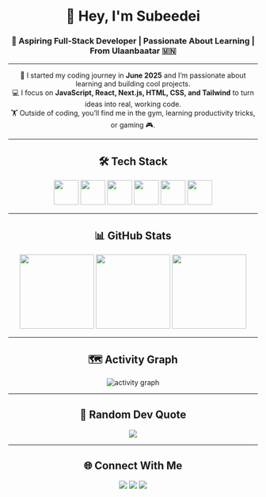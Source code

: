 <!-- Profile Header -->
<h1 align="center">👋 Hey, I'm Subeedei</h1>
<h3 align="center">
  🚀 Aspiring Full-Stack Developer | Passionate About Learning | From Ulaanbaatar 🇲🇳
</h3>

---

<p align="center">
🌱 I started my coding journey in <b>June 2025</b> and I’m passionate about learning and building cool projects.<br>
💻 I focus on <b>JavaScript, React, Next.js, HTML, CSS, and Tailwind</b> to turn ideas into real, working code.<br>
🏋️ Outside of coding, you’ll find me in the gym, learning productivity tricks, or gaming 🎮.
</p>

---

<h2 align="center">🛠 Tech Stack</h2>

<div align="center">
  <img src="https://skillicons.dev/icons?i=javascript" height="50" />
  <img src="https://skillicons.dev/icons?i=react" height="50" />
  <img src="https://skillicons.dev/icons?i=nextjs" height="50" />
  <img src="https://skillicons.dev/icons?i=html" height="50" />
  <img src="https://skillicons.dev/icons?i=css" height="50" />
  <img src="https://skillicons.dev/icons?i=tailwind" height="50" />
</div>

---

<h2 align="center">📊 GitHub Stats</h2>

<div align="center">

  <!-- Streak Stats -->
  <img src="https://streak-stats.demolab.com?user=JinreP&theme=tokyonight&hide_border=true&cache_seconds=3600&v=2" height="150" />

  <!-- GitHub Stats Card -->
  <img src="https://github-readme-stats.vercel.app/api?username=JinreP&show_icons=true&theme=tokyonight&hide_border=true&cache_seconds=3600&v=2" height="150" />

  <!-- Top Languages -->
  <img src="https://github-readme-stats.vercel.app/api/top-langs/?username=JinreP&layout=compact&theme=tokyonight&hide_border=true&cache_seconds=3600&v=2" height="150" />

</div>

---

<h2 align="center">🗺️ Activity Graph</h2>

<div align="center">
  <img src="https://github-readme-activity-graph.vercel.app/graph?username=JinreP&theme=tokyo-night&hide_border=true&area=true&v=2" alt="activity graph"/>
</div>

---

<h2 align="center">💬 Random Dev Quote</h2>

<p align="center">
  <img src="https://quotes-github-readme.vercel.app/api?type=horizontal&theme=tokyonight&v=2" />
</p>

---

<h2 align="center">🌐 Connect With Me</h2>

<div align="center">
  <a href="https://linkedin.com/in/YOUR_LINKEDIN"><img src="https://img.shields.io/badge/LinkedIn-0077B5?style=for-the-badge&logo=linkedin&logoColor=white"/></a>
  <a href="https://twitter.com/YOUR_TWITTER"><img src="https://img.shields.io/badge/Twitter-1DA1F2?style=for-the-badge&logo=twitter&logoColor=white"/></a>
  <a href="https://discordapp.com/users/YOUR_DISCORD_ID"><img src="https://img.shields.io/badge/Discord-7289DA?style=for-the-badge&logo=discord&logoColor=white"/></a>
</div>


